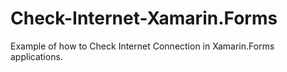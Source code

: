# Check-Internet-Xamarin.Forms
Example of how to Check Internet Connection  in Xamarin.Forms applications.
